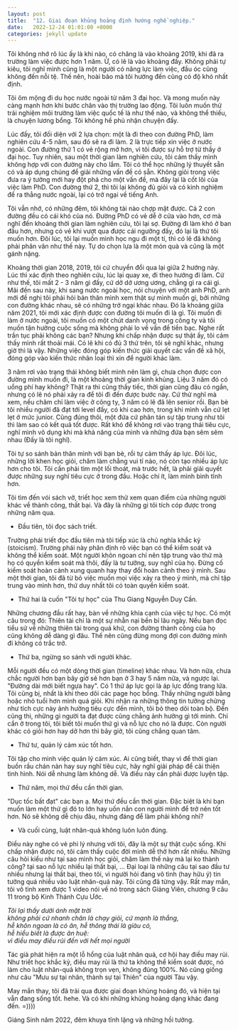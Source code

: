 ```yaml
---
layout: post
title:  "12. Giai đoạn khủng hoảng định hướng nghề nghiệp."
date:   2022-12-24 01:01:00 +0000
categories: jekyll update
---
```

Tôi không nhớ rõ lúc ấy là khi nào, có chăng là vào khoảng 2019, khi đã ra trường làm việc được hơn 1 năm. Ừ, có lẽ là vào khoảng đấy. Không phải tự kiêu, tôi nghĩ mình cũng là một người có năng lực làm việc, đầu óc cũng không đến nỗi tệ. Thế nên, hoài bão mà tôi hướng đến cũng có độ khó nhất định. 

Tôi ôm mộng đi du học nước ngoài từ năm 3 đại học. Và mong muốn này càng mạnh hơn khi bước chân vào thị trường lao động. Tôi luôn muốn thử trải nghiệm môi trường làm việc quốc tế là như thế nào, và không thể thiếu, là chuyện lương bổng. Tôi không hề phủ nhận chuyện đấy. 

Lúc đấy, tôi đối diện với 2 lựa chọn: một là đi theo con đường PhD, làm nghiên cứu 4-5 năm, sau đó sẽ ra đi làm. 2 là trực tiếp xin việc ở nước ngoài. Con đường thứ 1 có vẻ rộng mở hơn, vì tôi được sự hỗ trợ từ thầy ở đại học. Tuy nhiên, sau một thời gian làm nghiên cứu, tôi cảm thấy mình không hợp với con đường này cho lắm. Tôi có thể học những lý thuyết sẵn có và áp dụng chúng để giải những vấn đề có sẵn. Không giỏi trong việc đưa ra ý tưởng mới hay đột phá cho một vấn đề, mà đây lại là cốt lõi của việc làm PhD. Con đường thứ 2, thì tôi lại không đủ giỏi và có kinh nghiệm để ra thẳng nước ngoài, lại có trở ngại về tiếng Anh. 

Tôi vẫn nhớ, có những đêm, tôi không tài nào chợp mặt được. Cả 2 con đường đều có cái khó của nó. Đường PhD có vẻ dễ ở cửa vào hơn, cơ mà nghĩ đến khoảng thời gian làm nghiên cứu, tôi lại sợ. Đường đi làm khó ở ban đầu hơn, nhưng có vẻ khi vượt qua được cái ngưỡng đấy, đó lại là thứ tôi muốn hơn. Đôi lúc, tôi lại muốn mình học ngu đi một tí, thì có lẽ đã không phải phân vân như thế này. Tự do chọn lựa là một món quà và cũng là một gánh nặng.

Khoảng thời gian 2018, 2019, tôi cứ chuyển đổi qua lại giữa 2 hướng này. Lúc thì xác định theo nghiên cứu, lúc lại quay xe, đi theo hướng đi làm. Cứ như thế, tôi mất 2 - 3 năm gì đấy, cứ dở dở ương ương, chẳng gì ra cái gì. Mãi đến sau này, khi sang nước ngoài học, nói chuyện với một anh PhD, anh mới đề nghị tôi phải hỏi bản thân mình xem thật sự mình muốn gì, bởi những con đường khác nhau, sẽ có những trở ngại khác nhau. Đó là khoảng giữa năm 2021, tôi mới xác định được con đường tôi muốn đi là gì. Tôi muốn đi làm ở nước ngoài, tôi muốn có một chút danh vọng trong công ty và tôi muốn tận hưởng cuộc sống mà không phải lo về vấn đề tiền bạc. Nghe rất trần tục phải không các bạn? Nhưng khi chấp nhận được sự thật ấy, tôi cảm thấy mình rất thoải mái. Có lẽ khi có đủ 3 thứ trên, tôi sẽ nghĩ khác, nhưng giờ thì là vậy. Những việc đóng góp kiến thức giải quyết các vấn đề xã hội, đóng góp vào kiến thức nhân loại thì xin để người khác làm. 

3 năm rơi vào trạng thái không biết mình nên làm gì, chưa chọn được con đường mình muốn đi, là một khoảng thời gian kinh khủng. Liệu 3 năm đó có uổng phí hay không? Thật ra thì cũng thấy tiếc, thời gian cũng đâu có ngắn, nhưng có lẽ nó phải xảy ra để tôi đi đến được bước này. Cứ thử nghĩ mà xem, nếu chăm chỉ làm việc ở công ty, 3 năm có lẽ đã lên senior rồi. Bạn bè tôi nhiều người đã đạt tới level đấy, có khi cao hơn, trong khi mình vẫn cứ lẹt lẹt ở mức junior. Cũng đúng thôi, một đứa cứ phân tán sự tập trung như tôi thì làm sao có kết quả tốt được. Rất khó để không rơi vào trạng thái tiêu cực, nghĩ mình vô dụng khi mà khả năng của mình và những đứa bạn sêm sêm nhau (Đấy là tôi nghĩ).

Tôi tự so sánh bản thân mình với bạn bè, rồi tự cảm thấy áp lực. Đôi lúc, những lời khen học giỏi, chăm làm chẳng vui tí nào, nó còn tạo nhiều áp lực hơn cho tôi. Tôi cần phải tìm một lối thoát, mà trước hết, là phải giải quyết được những suy nghĩ tiêu cực ở trong đầu. Hoặc chí ít, làm mình bình tĩnh hơn.

Tôi tìm đến vói sách vở, triết học xem thử xem quan điểm của những người khác về thành công, thất bại. Và đây là những gi tôi tích cóp được trong những năm qua.

- Đầu tiên, tôi đọc sách triết. 

Trường phái triết đọc đầu tiên mà tôi tiếp xúc là chủ nghĩa khắc kỷ (stoicism). Trường phái này phân định rõ việc bạn có thể kiểm soát và không thể kiểm soát. Một người khôn ngoan chỉ nên tập trung vào thứ mà họ có quyền kiểm soát mà thôi, đấy là tư tưởng, suy nghĩ của họ. Đừng cố kiểm soát hoàn cảnh xung quanh hay thay đổi hoàn cảnh theo ý mình. Sau một thời gian, tôi đã từ bỏ việc muốn mọi việc xảy ra theo ý mình, mà chỉ tập trung vào mình hơn, thứ duy nhất tôi có toàn quyền kiểm soát. 

- Thứ hai là cuốn "Tôi tự học" của Thu Giang Nguyễn Duy Cần. 

Những chương đầu rất hay, bàn về những khía cạnh của việc tự học. Có một câu trong đó: Thiên tài chỉ là một sự nhẫn nại bền bỉ lâu ngày. Nếu bạn đọc tiểu sử về những thiên tài trong quá khứ, con đường thành công của họ cũng không dễ dàng gì đâu. Thế nên cũng đừng mong đợi con đường mình đi không có trắc trở.

- Thứ ba, ngừng so sánh với người khác. 

Mỗi người đều có một dòng thời gian (timeline) khác nhau. Và hơn nữa, chưa chắc người hơn bạn bây giờ sẽ hơn bạn ở 3 hay 5 năm nữa, và ngược lại. "Đường dài mới biết ngựa hay". Có 1 thứ áp lực gọi là áp lực đồng trang lứa. Tôi cũng bị, nhất là khi theo dõi các page học bổng. Thấy những người bằng hoặc nhỏ tuổi hơn mình quá giỏi. Khi nhận ra những thông tin tưởng chừng như tích cực này ảnh hưởng tiêu cực đến mình, tôi bỏ theo dõi toàn bộ. Đến cũng thì, những gì người ta đạt được cũng chẳng ảnh hưởng gì tới mình. Chỉ cần ở trong tôi, tôi biết tôi muốn thứ gì và nỗ lực cho nó là được. Còn người khác có giỏi hơn hay dở hơn thì bây giờ, tôi cũng chẳng quan tâm. 

- Thứ tư, quản lý cảm xúc tốt hơn. 

Tôi tập cho mình việc quản lý cảm xúc. Ai cũng biết, thay vì để thời gian buồn rầu chán nản hay suy nghĩ tiêu cực, hãy nghĩ giải pháp để cải thiện tình hình. Nói dễ nhưng làm không dễ. Và điều này cần phải được luyện tập.

- Thứ năm, mọi thứ đều cần thời gian. 

"Dục tốc bất đạt" các bạn ạ. Mọi thứ đều cần thời gian. Đặc biệt là khi bạn muốn làm một thứ gì đó to lớn hay uốn nắn con người mình để trở nên tốt hơn. Nó sẽ không dễ chịu đâu, nhưng đáng để làm phải không nhỉ?

- Và cuối cùng, luật nhân-quả không luôn luôn đúng. 

Điều này nghe có vẻ phi lý nhưng với tôi, đây là một sự thật cuộc sống. Khi chấp nhận được nó, tôi cảm thấy cuộc đời mình dễ thở hơn rất nhiều. Những câu hỏi kiểu như tại sao mình học giỏi, chăm làm thế này mà lại ko thành công? tại sao nỗ lực nhiều lại thất bại, ... Đại loại là những câu tại sao đầu tư nhiều nhưng lại thất bại, theo tôi, vì người hỏi đang vô tình (hay hữu ý) tin tưởng quá nhiều vào luật nhân-quả này. Tôi cũng đã từng vậy. Rất may mắn, tôi vô tình xem được 1 video nói về nó trong sách Giảng Viên, chương 9 câu 11 trong bộ Kinh Thánh Cựu Ước. 

*Tôi lại thấy dưới ánh mặt trời* \
*không phải cứ nhanh chân là chạy giỏi, cứ mạnh là thắng,* \
*hễ khôn ngoan là có ăn, hễ thông thái là giàu có,* \
*hễ hiểu biết là được ân huệ:* \
*vì điều may điều rủi đến với hết mọi người*

Tác giả phát hiện ra một lỗ hổng của luật nhân quả, cơ hội hay điều may rủi. Như triết học khắc kỷ, điều may rủi là thứ ta không thể kiểm soát được, nó làm cho luật nhân-quả không trọn vẹn, không đúng 100%. Nó cũng giống như câu "Mưu sự tại nhân, thành sự tại Thiên" của người Tàu vậy. 

May mắn thay, tôi đã trải qua được giai đoạn khủng hoảng đó, và hiện tại vẫn đang sống tốt. hehe. Và có khi những khủng hoảng dạng khác đang đến. =)))) 

Giáng Sinh năm 2022, đêm khuya tĩnh lặng và những hồi tưởng. 